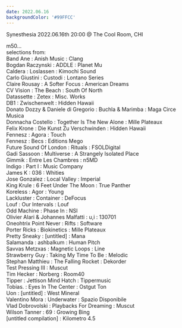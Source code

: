 ```yaml
---
date: 2022.06.16
backgroundColor: '#99FFCC'
---
```


Synesthesia 2022.06.16th 20:00 @ The Cool Room, CHI  

m50...  
selections from:  
Band Ane : Anish Music : Clang  
Bogdan Raczynski : ADDLE : Planet Mu  
Caldera : Loslassen : Kimochi Sound  
Carlo Giustini : Custodi : Lontano Series  
Claire Rousay : A Softer Focus : American Dreams  
CV Vision : The Beach : South Of North  
Datassette : Zetex : Misc. Works  
DB1 : Zwischenwelt : Hidden Hawaii  
Donato Dozzy & Daniele di Gregorio : Buchla & Marimba : Maga Circe Musica  
Donnacha Costello : Together Is The New Alone : Mille Plateaux  
Felix Krone : Die Kunst Zu Verschwinden : Hidden Hawaii  
Fennesz : Agora : Touch  
Fennesz : Becs : Editions Mego  
Future Sound Of London : Rituals : FSOLDigital  
Gadi Sassoon : Multiverse : A Strangely Isolated Place  
Gimmik : Entre Les Chambres : n5MD  
Indigo : Part I : Music Company  
James K : 036 : Whities  
Jose Gonzalez : Local Valley : Imperial  
King Krule : 6 Feet Under The Moon : True Panther  
Koreless : Agor : Young  
Lackluster : Container : DeFocus  
Louf : Our Intervals : Louf  
Odd Machine : Phase In : NSI  
Olivier Alari & Johannes Malfatti : u,i : 130701  
Oneohtrix Point Never : Rifts : Software  
Porter Ricks : Biokinetics : Mille Plateaux  
Pretty Sneaky : \[untitled\] : Mana  
Salamanda : ashbalkum : Human Pitch  
Savvas Metzxas : Magnetic Loops : Line  
Strawberry Guy : Taking My Time To Be : Melodic  
Stephan Matthieu : The Falling Rocket : Dekorder  
Test Pressing III : Muscut  
Tim Hecker : Norberg : Room40  
Tipper : Jettison Mind Hatch : Tippermusic  
Tobias. : Eyes In The Center : Ostgut Ton  
Uon : \[untitled\] : West Mineral  
Valentino Mora : Underwater : Spazio Disponibile  
Vlad Dobrovolski : Playbacks For Dreaming : Muscut  
Wilson Tanner : 69 : Growing Bing  
\[untitled compilation\] : Kilometro 4.5